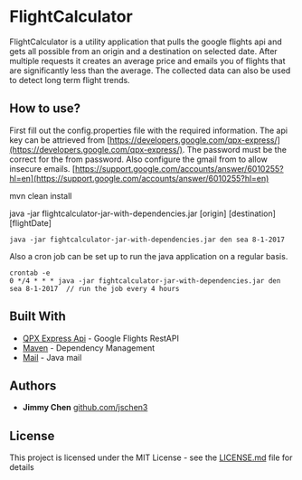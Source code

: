 # FlightCalculator

FlightCalculator is a utility application that pulls the google flights api and gets all possible from an origin and a destination on selected date. After multiple requests it creates an average price and emails you of flights that are significantly less than the average. The collected data can also be used to detect long term flight trends.

## How to use?
First fill out the config.properties file with the required information. 
The api key can be attrieved from [https://developers.google.com/qpx-express/](https://developers.google.com/qpx-express/).
The password must be the correct for the from password. 
Also configure the gmail from to allow insecure emails. [https://support.google.com/accounts/answer/6010255?hl=en](https://support.google.com/accounts/answer/6010255?hl=en)

mvn clean install

java -jar flightcalculator-jar-with-dependencies.jar [origin] [destination] [flightDate]
```
java -jar fightcalculator-jar-with-dependencies.jar den sea 8-1-2017
```
Also a cron job can be set up to run the java application on a regular basis. 
```
crontab -e
0 */4 * * * java -jar fightcalculator-jar-with-dependencies.jar den sea 8-1-2017  // run the job every 4 hours
```

## Built With

* [QPX Express Api](https://developers.google.com/qpx-express/) - Google Flights RestAPI
* [Maven](https://maven.apache.org/) - Dependency Management
* [Mail](http://www.oracle.com/technetwork/java/javamail/index.html) - Java mail


## Authors

* **Jimmy Chen** [github.com/jschen3](https://github.com/jschen3)

## License

This project is licensed under the MIT License - see the [LICENSE.md](https://github.com/jschen3/flightcalculator/blob/master/License.md) file for details

